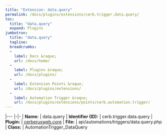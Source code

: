 ```yaml
---
title: "Extension: data.query"
permalink: /docs/plugins/extensions/cerb.trigger.data.query/
toc:
  title: "data.query"
  expand: Plugins
jumbotron:
  title: "data.query"
  tagline: 
  breadcrumbs:
  -
    label: Docs &raquo;
    url: /docs/home/
  -
    label: Plugins &raquo;
    url: /docs/plugins/
  -
    label: Extension Points &raquo;
    url: /docs/plugins/extensions/
  -
    label: Automation Trigger &raquo;
    url: /docs/plugins/extensions/points/cerb.automation.trigger/
---
```


|---
|-|-
| **Name:** | data.query
| **Identifier (ID):** | cerb.trigger.data.query
| **Plugin:** | [cerberusweb.core](/docs/plugins/cerberusweb.core/)
| **File:** | api/automations/triggers/data.query.php
| **Class:** | AutomationTrigger_DataQuery

